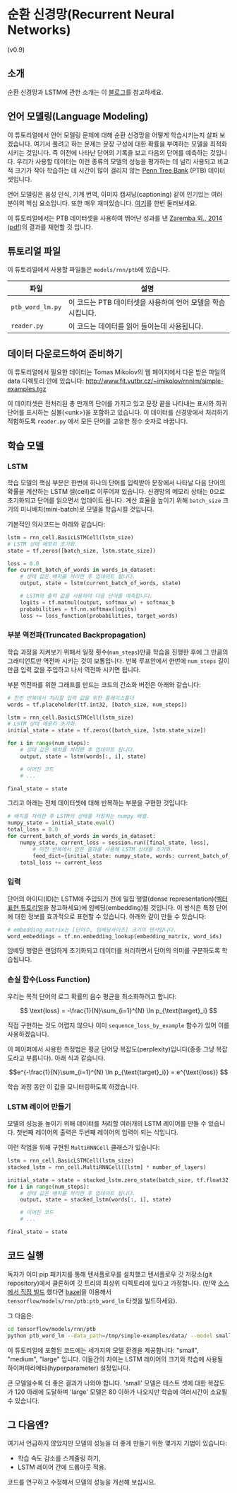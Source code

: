 # 순환 신경망(Recurrent Neural Networks)
(v0.9)

## 소개

순환 신경망과 LSTM에 관한 소개는 이
[블로그](http://colah.github.io/posts/2015-08-Understanding-LSTMs/)를 참고하세요.

## 언어 모델링(Language Modeling)

이 튜토리얼에서 언어 모델링 문제에 대해 순환 신경망을 어떻게 학습시키는지 살펴 보겠습니다.
여기서 풀려고 하는 문제는 문장 구성에 대한 확률을 부여하는 모델을 최적화시키는 것입니다.
즉 이전에 나타난 단어의 기록을 보고 다음의 단어를 예측하는 것입니다.
우리가 사용할 데이터는 이런 종류의 모델의 성능을 평가하는 데 널리 사용되고
비교적 크기가 작아 학습하는 데 시간이 많이 걸리지 않는
[Penn Tree Bank](http://www.cis.upenn.edu/~treebank/) (PTB) 데이터셋입니다.

언어 모델링은 음성 인식, 기계 번역, 이미지 캡셔닝(captioning) 같이 인기있는 여러 분야의 핵심 요소입니다.
또한 매우 재미있습니다.
[여기](http://karpathy.github.io/2015/05/21/rnn-effectiveness/)를 한번 둘러보세요.

이 튜토리얼에서는 PTB 데이터셋을 사용하여 뛰어난 성과를 낸
[Zaremba 외., 2014](http://arxiv.org/abs/1409.2329)
([pdf](http://arxiv.org/pdf/1409.2329.pdf))의 결과를 재현할 것 입니다.

## 튜토리얼 파일

이 튜토리얼에서 사용할 파일들은 `models/rnn/ptb`에 있습니다.

파일 | 설명
--- | ---
`ptb_word_lm.py` | 이 코드는 PTB 데이터셋을 사용하여 언어 모델을 학습시킵니다.
`reader.py` | 이 코드는 데이터를 읽어 들이는데 사용됩니다.

## 데이터 다운로드하여 준비하기

이 튜토리얼에서 필요한 데이터는 Tomas Mikolov의 웹 페이지에서 다운 받은 파일의 data 디렉토리
안에 있습니다: http://www.fit.vutbr.cz/~imikolov/rnnlm/simple-examples.tgz

이 데이터셋은 전처리된 총 만개의 단어를 가지고 있고 문장 끝을 나타내는 표시와 희귀 단어를 표시하는
심볼(&lt;unk&gt;)을 포함하고 있습니다. 이 데이터를 신경망에서 처리하기 적합하도록
`reader.py` 에서 모든 단어를 고유한 정수 숫자로 바꿉니다.

## 학습 모델

### LSTM

학습 모델의 핵심 부분은 한번에 하나의 단어를 입력받아 문장에서 나타날 다음 단어의 확률을
계산하는 LSTM 셀(cell)로 이루어져 있습니다. 신경망의 메모리 상태는 0으로 초기화되고 단어를
읽으면서 업데이트 됩니다. 계산 효율을 높이기 위해 `batch_size` 크기의 미니배치(mini-batch)로
모델을 학습시킬 것입니다.

기본적인 의사코드는 아래와 같습니다:

```python
lstm = rnn_cell.BasicLSTMCell(lstm_size)
# LSTM 상태 메모리 초기화.
state = tf.zeros([batch_size, lstm.state_size])

loss = 0.0
for current_batch_of_words in words_in_dataset:
    # 상태 값은 배치를 처리한 후 업데이트 됩니다.
    output, state = lstm(current_batch_of_words, state)

    # LSTM의 출력 값을 사용하여 다음 단어를 예측합니다.
    logits = tf.matmul(output, softmax_w) + softmax_b
    probabilities = tf.nn.softmax(logits)
    loss += loss_function(probabilities, target_words)
```

### 부분 역전파(Truncated Backpropagation)

학습 과정을 지켜보기 위해서 일정 횟수(`num_steps`)만큼 학습을 진행한 후에 그 만큼의
그래디언트만 역전파 시키는 것이 보통입니다. 반복 루프안에서 한번에 `num_steps` 길이 만큼
입력 값을 주입하고 나서 역전파 시키면 됩니다.

부분 역전파를 위한 그래프를 만드는 코드의 간소화 버전은 아래와 같습니다:

```python
# 한번 반복에서 처리할 입력 값을 위한 플레이스홀더
words = tf.placeholder(tf.int32, [batch_size, num_steps])

lstm = rnn_cell.BasicLSTMCell(lstm_size)
# LSTM 상태 메모리 초기화.
initial_state = state = tf.zeros([batch_size, lstm.state_size])

for i in range(num_steps):
    # 상태 값은 배치를 처리한 후 업데이트 됩니다.
    output, state = lstm(words[:, i], state)

    # 이어진 코드
    # ...

final_state = state
```

그리고 아래는 전체 데이터셋에 대해 반복하는 부분을 구현한 것입니다:

```python
# 배치를 처리한 후 LSTM의 상태를 저장하는 numpy 배열.
numpy_state = initial_state.eval()
total_loss = 0.0
for current_batch_of_words in words_in_dataset:
    numpy_state, current_loss = session.run([final_state, loss],
        # 이전 반복에서 얻은 결과를 사용해 LSTM 상태를 초기화.
        feed_dict={initial_state: numpy_state, words: current_batch_of_words})
    total_loss += current_loss
```

### 입력

단어의 아이디(ID)는 LSTM에 주입되기 전에 밀집 행렬(dense representation)([벡터 표현 튜토리얼](../../tutorials/word2vec/index.md)을 참고하세요)에 임베딩(embedding)될 것입니다.
이 방식은 특정 단어에 대한 정보를 효과적으로 표현할 수 있습니다. 아래와 같이 만들 수 있습니다:

```python
# embedding_matrix는 [단어수, 임베딩사이즈] 크기의 텐서입니다.
word_embeddings = tf.nn.embedding_lookup(embedding_matrix, word_ids)
```

임베딩 행렬은 랜덤하게 초기화되고 데이터를 처리하면서 단어의 의미를 구분하도록 학습됩니다.

### 손실 함수(Loss Function)

우리는 목적 단어의 로그 확률의 음수 평균을 최소화하려고 합니다:

$$ \text{loss} = -\frac{1}{N}\sum_{i=1}^{N} \ln p_{\text{target}_i} $$

직접 구현하는 것도 어렵지 않으나 이미 `sequence_loss_by_example` 함수가 있어 이를 사용하겠습니다.

이 페이퍼에서 사용한 측정법은 평균 단어당 복잡도(perplexity)입니다(종종 그냥 복잡도라고 부릅니다).
아래 식과 같습니다.

$$e^{-\frac{1}{N}\sum_{i=1}^{N} \ln p_{\text{target}_i}} = e^{\text{loss}} $$

학습 과정 동안 이 값을 모니터링하도록 하겠습니다.

### LSTM 레이어 만들기

모델의 성능을 높이기 위해 데이터를 처리할 여러개의 LSTM 레이어를 만들 수 있습니다.
첫번째 레이어의 출력은 두번째 레이어의 입력이 되는 식입니다.

이런 작업을 위해 구현된 `MultiRNNCell` 클래스가 있습니다:

```python
lstm = rnn_cell.BasicLSTMCell(lstm_size)
stacked_lstm = rnn_cell.MultiRNNCell([lstm] * number_of_layers)

initial_state = state = stacked_lstm.zero_state(batch_size, tf.float32)
for i in range(num_steps):
    # 상태 값은 배치를 처리한 후 업데이트 됩니다.
    output, state = stacked_lstm(words[:, i], state)

    # 이어진 코드
    # ...

final_state = state
```

## 코드 실행

독자가 이미 pip 패키지를 통해 텐서플로우를 설치했고 텐서플로우 깃 저장소(git repository)에서
클론하여 깃 트리의 최상위 디렉토리에 있다고 가정합니다. (만약 [소스에서 직접 빌드](
https://github.com/tensorflow/tensorflow/blob/master/tensorflow/g3doc/get_started/os_setup.md#installing-from-sources) 했다면 [bazel](https://github.com/bazelbuild/bazel)을 이용해서
`tensorflow/models/rnn/ptb:ptb_word_lm` 타겟을 빌드하세요).

그 다음은:
```bash
cd tensorflow/models/rnn/ptb
python ptb_word_lm --data_path=/tmp/simple-examples/data/ --model small
```

이 튜토리얼에 포함된 코드에는 세가지의 모델 환경을 제공합니다: "small", "medium", "large" 입니다.
이들간의 차이는 LSTM 레이어의 크기와 학습에 사용될 하이퍼파라메타(hyperparameter) 설정입니다.

큰 모델일수록 더 좋은 결과가 나와야 합니다. 'small' 모델은 테스트 셋에 대한 복잡도가 120 아래에 도달하며
'large' 모델은 80 이하가 나오지만 학습에 여러시간이 소요될 수 있습니다.

## 그 다음엔?

여기서 언급하지 않았지만 모델의 성능을 더 좋게 만들기 위한 몇가지 기법이 있습니다:

* 학습 속도 감소를 스케줄링 하기,
* LSTM 레이어 간에 드롭아웃 적용.

코드를 연구하고 수정해서 모델의 성능을 개선해 보십시요.
